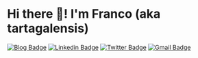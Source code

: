 # Hi there 👋! I'm Franco (aka tartagalensis)

[![Blog Badge](https://img.shields.io/badge/tartagalensis.netlify.app-orange)](https://tartagalensis.netlify.app/)
[![Linkedin Badge](https://img.shields.io/badge/-fgaleano-0072b1?style=flat&logo=Linkedin&logoColor=white)](https://www.linkedin.com/in/franco-galeano-arg "Connect on LinkedIn")
[![Twitter Badge](https://img.shields.io/badge/-@tartagalensis-00acee?style=flat&logo=Twitter&logoColor=white)](https://twitter.com/tartagalensis "Follow on Twitter")
[![Gmail Badge](https://img.shields.io/badge/-fgaleano1996@gmail.com-c14438?style=flat&logo=Gmail&logoColor=white)](mailto:fgaleano1996@gmail.com "Connect via Email")






<!--
**tartagalensis/tartagalensis** is a ✨ _special_ ✨ repository because its `README.md` (this file) appears on your GitHub profile.

Here are some ideas to get you started:

- 🔭 I’m currently working on ...
- 🌱 I’m currently learning ...
- 👯 I’m looking to collaborate on ...
- 🤔 I’m looking for help with ...
- 💬 Ask me about ...
- 📫 How to reach me: ...
- 😄 Pronouns: ...
- ⚡ Fun fact: ...
-->




